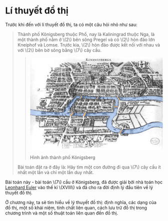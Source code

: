 # Lí thuyết đồ thị

Trước khi đến với lí thuyết đồ thị, ta có một câu hỏi nhỏ như sau:

> Thành phố Königsberg thuộc Phổ, nay là Kaliningrad thuộc Nga, là một thành phố nằm ở \\(2\\) bên sông Pregel và có \\(2\\) hòn đảo lớn Kneiphof và Lomse. Trước kia, \\(2\\) hòn đảo được kết nối với nhau và với \\(2\\) bên bờ sông bằng \\(7\\) cây cầu.
> 
> > ![Königsberg](../images/Konigsberg_Bridge.png)
> > 
> > Hình ảnh thành phố Königsberg
>
> Bài toán đặt ra ở đây là: Hãy tìm một con đường đi qua \\(7\\) cây cầu ít nhất một lần và chỉ một lần duy nhất.

Bài toán này - bài toán \\(7\\) cầu ở Königsberg, đã được giải bởi nhà toán học [Leonhard Euler](https://en.wikipedia.org/wiki/Leonhard_Euler) vào thế kỉ \\(XVIII\\) và đã cho ra đời định lý đầu tiên về lý thuyết đồ thị. 

Ở chương này, ta sẽ tìm hiểu về lý thuyết đồ thị: định nghĩa, các dạng của đồ thị, một số khái niệm, tính chất liên quan, cách lưu trữ đồ thị trong chương trình và một số thuật toán liên quan đến đồ thị.
